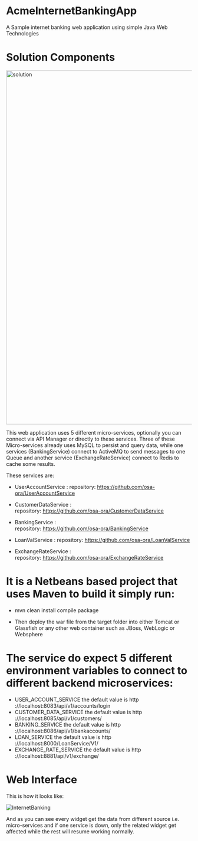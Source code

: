 # AcmeInternetBankingApp
A Sample internet banking web application using simple Java Web Technologies

# Solution Components

  <img width="960" alt="solution" src="https://user-images.githubusercontent.com/18471537/71592906-0f6fa680-2b43-11ea-97ea-9d9e91a2d985.png">

This web application uses 5 different micro-services, optionally you can connect via API Manager or directly to these services.
Three of these Micro-services already uses MySQL to persist and query data, while one services (BankingService) connect to ActiveMQ to send messages to one Queue and another service (ExchangeRateService) connect to Redis to cache some results.

These services are:

- UserAccountService : 
 repository: https://github.com/osa-ora/UserAccountService

- CustomerDataService :  
 repository: https://github.com/osa-ora/CustomerDataService

- BankingService :  
 repository: https://github.com/osa-ora/BankingService

- LoanValService : 
 repository: https://github.com/osa-ora/LoanValService

- ExchangeRateService :  
 repository: https://github.com/osa-ora/ExchangeRateService

# It is a Netbeans based project that uses Maven to build it simply run: 

- mvn clean install compile package

- Then deploy the war file from the target folder into either Tomcat or Glassfish or any other web container such as JBoss, WebLogic or Websphere

# The service do expect 5 different environment variables to connect to different backend microservices:

- USER_ACCOUNT_SERVICE the default value is http ://localhost:8083/api/v1/accounts/login 
- CUSTOMER_DATA_SERVICE the default value is http ://localhost:8085/api/v1/customers/
- BANKING_SERVICE the default value is http ://localhost:8086/api/v1/bankaccounts/
- LOAN_SERVICE the default value is http ://localhost:8000/LoanService/V1/ 
- EXCHANGE_RATE_SERVICE the default value is http ://localhost:8881/api/v1/exchange/

# Web Interface

This is how it looks like:

![InternetBanking](https://user-images.githubusercontent.com/18471537/71548532-c7287b00-29c0-11ea-9e4d-71315af2bda0.jpeg)

And as you can see every widget get the data from different source i.e. micro-services and if one service is down, only the related widget get affected while the rest will resume working normally.
